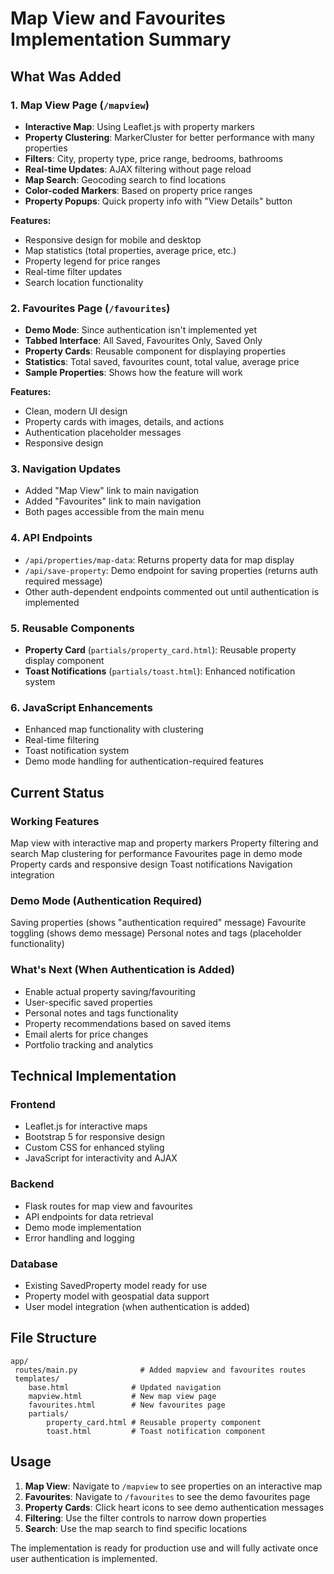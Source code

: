 # Map View and Favourites Implementation Summary

## What Was Added

### 1. Map View Page (`/mapview`)
- **Interactive Map**: Using Leaflet.js with property markers
- **Property Clustering**: MarkerCluster for better performance with many properties
- **Filters**: City, property type, price range, bedrooms, bathrooms
- **Real-time Updates**: AJAX filtering without page reload
- **Map Search**: Geocoding search to find locations
- **Color-coded Markers**: Based on property price ranges
- **Property Popups**: Quick property info with "View Details" button

**Features:**
- Responsive design for mobile and desktop
- Map statistics (total properties, average price, etc.)
- Property legend for price ranges
- Real-time filter updates
- Search location functionality

### 2. Favourites Page (`/favourites`)
- **Demo Mode**: Since authentication isn't implemented yet
- **Tabbed Interface**: All Saved, Favourites Only, Saved Only
- **Property Cards**: Reusable component for displaying properties
- **Statistics**: Total saved, favourites count, total value, average price
- **Sample Properties**: Shows how the feature will work

**Features:**
- Clean, modern UI design
- Property cards with images, details, and actions
- Authentication placeholder messages
- Responsive design

### 3. Navigation Updates
- Added "Map View" link to main navigation
- Added "Favourites" link to main navigation
- Both pages accessible from the main menu

### 4. API Endpoints
- `/api/properties/map-data`: Returns property data for map display
- `/api/save-property`: Demo endpoint for saving properties (returns auth required message)
- Other auth-dependent endpoints commented out until authentication is implemented

### 5. Reusable Components
- **Property Card** (`partials/property_card.html`): Reusable property display component
- **Toast Notifications** (`partials/toast.html`): Enhanced notification system

### 6. JavaScript Enhancements
- Enhanced map functionality with clustering
- Real-time filtering
- Toast notification system
- Demo mode handling for authentication-required features

## Current Status

### Working Features
 Map view with interactive map and property markers
 Property filtering and search
 Map clustering for performance
 Favourites page in demo mode
 Property cards and responsive design
 Toast notifications
 Navigation integration

### Demo Mode (Authentication Required)
 Saving properties (shows "authentication required" message)
 Favourite toggling (shows demo message)
 Personal notes and tags (placeholder functionality)

### What's Next (When Authentication is Added)
- Enable actual property saving/favouriting
- User-specific saved properties
- Personal notes and tags functionality
- Property recommendations based on saved items
- Email alerts for price changes
- Portfolio tracking and analytics

## Technical Implementation

### Frontend
- Leaflet.js for interactive maps
- Bootstrap 5 for responsive design
- Custom CSS for enhanced styling
- JavaScript for interactivity and AJAX

### Backend
- Flask routes for map view and favourites
- API endpoints for data retrieval
- Demo mode implementation
- Error handling and logging

### Database
- Existing SavedProperty model ready for use
- Property model with geospatial data support
- User model integration (when authentication is added)

## File Structure
```
app/
 routes/main.py              # Added mapview and favourites routes
 templates/
    base.html              # Updated navigation
    mapview.html           # New map view page
    favourites.html        # New favourites page
    partials/
        property_card.html # Reusable property component
        toast.html         # Toast notification component
```

## Usage

1. **Map View**: Navigate to `/mapview` to see properties on an interactive map
2. **Favourites**: Navigate to `/favourites` to see the demo favourites page
3. **Property Cards**: Click heart icons to see demo authentication messages
4. **Filtering**: Use the filter controls to narrow down properties
5. **Search**: Use the map search to find specific locations

The implementation is ready for production use and will fully activate once user authentication is implemented.
